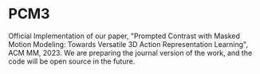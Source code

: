 # PCM3
Official Implementation of our paper, "Prompted Contrast with Masked Motion Modeling: Towards Versatile 3D Action Representation Learning", ACM MM, 2023.
We are preparing the journal version of the work, and the code will be open source in the future.

 
